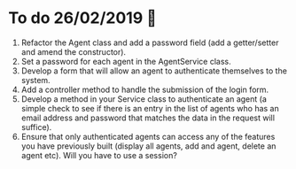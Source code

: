 # To do 26/02/2019  :punch:

1. Refactor the Agent class and add a password field (add a getter/setter and amend the constructor).
2. Set a password for each agent in the AgentService class.
3. Develop a form that will allow an agent to authenticate themselves to the system.
4. Add a controller method to handle the submission of the login form.
5. Develop a method in your Service class to authenticate an agent (a simple check to see if there is an entry in the list of agents who has an email address and password that matches the data in the request will suffice). 
6. Ensure that only authenticated agents can access any of the features you have previously built (display all agents, add and agent, delete an agent etc). Will you have to use a session?
